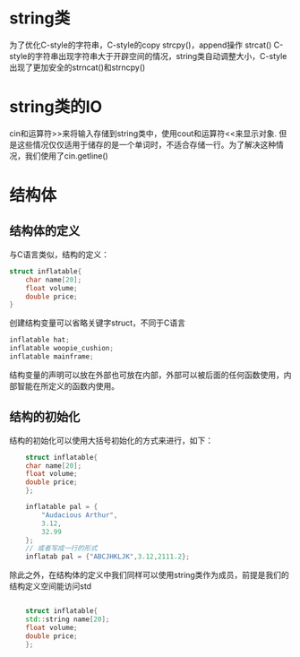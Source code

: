 # string类
为了优化C-style的字符串，C-style的copy strcpy()，append操作 strcat()
C-style的字符串出现字符串大于开辟空间的情况，string类自动调整大小，C-style出现了更加安全的strncat()和strncpy()
# string类的IO
cin和运算符>>来将输入存储到string类中，使用cout和运算符<<来显示对象.
但是这些情况仅仅适用于储存的是一个单词时，不适合存储一行。为了解决这种情况，我们使用了cin.getline()
# 结构体
## 结构体的定义
与C语言类似，结构的定义：
```cpp
struct inflatable{
    char name[20];
    float volume;
    double price;
}
```
创建结构变量可以省略关键字struct，不同于C语言
```cpp
inflatable hat;
inflatable woopie_cushion;
inflatable mainframe;
```
结构变量的声明可以放在外部也可放在内部，外部可以被后面的任何函数使用，内部智能在所定义的函数内使用。
## 结构的初始化
结构的初始化可以使用大括号初始化的方式来进行，如下：
```cpp
    struct inflatable{
    char name[20];
    float volume;
    double price;
    };

    inflatable pal = {
        "Audacious Arthur",
        3.12,
        32.99
    };
    // 或者写成一行的形式
    inflatab pal = {"ABCJHKLJK",3.12,2111.2};
```
除此之外，在结构体的定义中我们同样可以使用string类作为成员，前提是我们的结构定义空间能访问std
```cpp

    struct inflatable{
    std::string name[20];
    float volume;
    double price;
    };


```